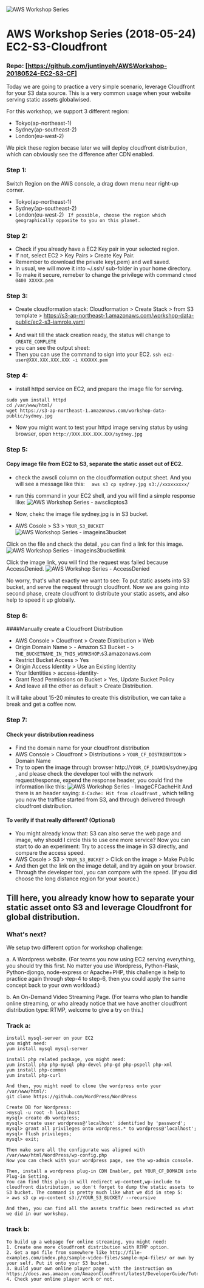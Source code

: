 ![AWS Workshop Series](http://d4r6ocegxjghf.cloudfront.net/AWSWorkShopSeries.jpg)

# AWS Workshop Series (2018-05-24) EC2-S3-Cloudfront
### Repo: [https://github.com/juntinyeh/AWSWorkshop-20180524-EC2-S3-CF]

Today we are going to practice a very simple scenario, leverage Cloudfront for your S3 data source. 
This is a very common usage when your website serving static assets globalwised.

For this workshop, we support 3 different region: 
* Tokyo(ap-northeast-1)
* Sydney(ap-southeast-2) 
* London(eu-west-2)

We pick these region becase later we will deploy cloudfront distribution, which can obviously see the difference after CDN enabled.

### Step 1:
Switch Region on the AWS console, a drag down menu near right-up corner.
* Tokyo(ap-northeast-1)
* Sydney(ap-southeast-2) 
* London(eu-west-2)
``` If possible, choose the region which geographically opposite to you on this planet.```

### Step 2:
* Check if you already have a EC2 Key pair in your selected region. 
* If not, select EC2 > Key Pairs > Create Key Pair. 
* Remember to download the private key(.pem) and well saved. 
* In usual, we will move it into ~/.ssh/ sub-folder in your home directory.
* To make it secure, remeber to change the privilege with command 
``` chmod 0400 XXXXX.pem ```

### Step 3:
* Create cloudformation stack: Cloudformation > Create Stack > from S3 template >
https://s3-ap-northeast-1.amazonaws.com/workshop-data-public/ec2-s3-iamrole.yaml
* 
* And wait till the stack creation ready, the status will change to `CREATE_COMPLETE`
* you can see the output sheet:
* Then you can use the command to sign into your EC2.
``` ssh ec2-user@XXX.XXX.XXX.XXX -i XXXXXX.pem ```

### Step 4:
* install httpd service on EC2, and prepare the image file for serving.
```
sudo yum install httpd
cd /var/www/html/
wget https://s3-ap-northeast-1.amazonaws.com/workshop-data-public/sydney.jpg
```
* Now you might want to test your httpd image serving status by using browser, open
``` http://XXX.XXX.XXX.XXX/sydney.jpg ```

### Step 5:
#### Copy image file from EC2 to S3, separate the static asset out of EC2.
* check the awscli column on the cloudformation output sheet. And you will see a message like this:
```   aws s3 cp sydney.jpg s3://xxxxxxxxx/ ```
* run this command in your EC2 shell, and you will find a simple response like:
![AWS Workshop Series - awsclicptos3](http://d4r6ocegxjghf.cloudfront.net/awsclicptoS3.png)

* Now, chekc the image file sydney.jpg is in S3 bucket.
* AWS Cosole > S3 > `YOUR_S3_BUCKET` 
![AWS Workshop Series - imageins3bucket](http://d4r6ocegxjghf.cloudfront.net/imageins3bucket.png)

Click on the file and check the detail, you can find a link for this image.
![AWS Workshop Series - imageins3bucketlink](http://d4r6ocegxjghf.cloudfront.net/imageins3bucketlink.png)

Click the image link, you will find the request was failed because AccessDenied.
![AWS Workshop Series - AccessDenied](http://d4r6ocegxjghf.cloudfront.net/AccessDenied.png)

No worry, that's what exactly we want to see: To put static assets into S3 bucket, and serve the request through cloudfront.
Now we are going into second phase, create cloudfront to distribute your static assets, and also help to speed it up globally.

### Step 6:
####Manually create a Cloudfront Distribution 

* AWS Console > Cloudfront > Create Distribution > Web
* Origin Domain Name > - Amazon S3 Bucket - > `THE_BUCKETNAME_IN_THIS_WORKSHOP`.s3.amazonaws.com
* Restrict Bucket Access > Yes
* Origin Access Identity > Use an Existing Identity
* Your Identities > access-identity-
* Grant Read Permissions on Bucket > Yes, Update Bucket Policy
* And leave all the other as default > Create Distribution.

It will take about 15-20 minutes to create this distribution, we can take a break and get a coffee now.


### Step 7:
#### Check your distribution readiness
* Find the domain name for your cloudfront distribution
* AWS Console > Cloudfront > Distributions > `YOUR_CF_DISTRIBUTION` > Domain Name
* Try to open the image through browser http://`YOUR_CF_DOAMIN`/sydney.jpg , and please check the developer tool with the network request/response, expend the response header, you could find the information like this:
![AWS Workshop Series - ImageCFCacheHit](http://d4r6ocegxjghf.cloudfront.net/imagecfcachehit.png)
And there is an header saying:  `X-Cache: Hit from cloudfront` , which telling you now the traffice started from S3, and through delivered through cloudfront distribution.

#### To verify if that really different? (Optional)
* You might already know that: S3 can also serve the web page and image, why should I circle this to use one more service? Now you can start to do an experiment: Try to access the image in S3 directly, and compare the access speed.
* AWS Cosole > S3 > `YOUR_S3_BUCKET` > Click on the image > Make Public
* And then get the link on the image detail, and try again on your browser. 
* Through the developer tool, you can compare with the speed. (If you did choose the long distance region for your source.)

## Till here, you already know how to separate your static asset onto S3 and leverage Cloudfront for global distribution. 
### What's next?
We setup two different option for workshop challenge:

a. A Wordpress website. 
(For teams you now using EC2 serving everything, you should try this first. No matter you use Wordpress, Python-Flask, Python-djongo, node-express or Apache+PHP, this challenge is help to practice again through step-4 to step-6, then you could apply the same concept back to your own workload.)

b. An On-Demand Video Streaming Page.
(For teams who plan to handle online streaming, or who already notice that we have another cloudfront distribution type: RTMP, welcome to give a try on this.)


### Track a:
```
install mysql-server on your EC2
you might need:
yum install mysql mysql-server

install php related package, you might need:
yum install php php-mysql php-devel php-gd php-pspell php-xml
yum install php-common
yum install php-curl

And then, you might need to clone the wordpress onto your /var/www/html/:
git clone https://github.com/WordPress/WordPress

Create DB for Wordpress:
>mysql -u root -h localhost
mysql> create db wordpress;
mysql> create user wordpress@'localhost' identified by 'password';
mysql> grant all privileges onto wordpress.* to wordpress@'localhost';
mysql> flush privileges;
mysql> exit;

Then make sure all the configurate was aligned with /var/www/html/WordPress/wp-config.php
Now you can check with your wordpress page, see the wp-admin console.

Then, install a wordpress plug-in CDN Enabler, put YOUR_CF_DOMAIN into Plug-in Setting.
You can find this plug-in will redirect wp-content,wp-include to cloudfront distribution, so don't forget to dump the static assets to S3 bucket. The command is pretty much like what we did in step 5:
> aws s3 cp wp-content s3://YOUR_S3_BUCKET/ --recursive

And then, you can find all the assets traffic been redirected as what we did in our workshop.
```

### track b:
```
To build up a webpage for online streaming, you might need:
1. Create one more cloudfront distribution with RTMP option.
2. Get a mp4 file from somewhere like http://file-examples.com/index.php/sample-video-files/sample-mp4-files/ or own by your self. Put it onto your S3 bucket.
3. Build your own online player page  with the instruction on  https://docs.aws.amazon.com/AmazonCloudFront/latest/DeveloperGuide/TutorialStreamingJWPlayer.html
4. Check your online player work or not.
```
